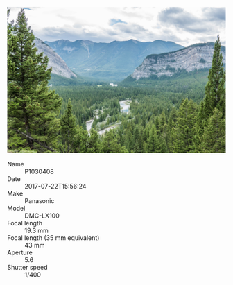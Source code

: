 [![P1030408](/photos/hd/P1030408.jpg)](/photos/full/P1030408.jpg?raw=true)

<dl>
  <dt>Name</dt>
  <dd>P1030408</dd>
  <dt>Date</dt>
  <dd>2017-07-22T15:56:24</dd>
  <dt>Make</dt>
  <dd>Panasonic</dd>
  <dt>Model</dt>
  <dd>DMC-LX100</dd>
  <dt>Focal length</dt>
  <dd>19.3 mm</dd>
  <dt>Focal length (35 mm equivalent)</dt>
  <dd>43 mm</dd>
  <dt>Aperture</dt>
  <dd>5.6</dd>
  <dt>Shutter speed</dt>
  <dd>1/400</dd>
</dl>
